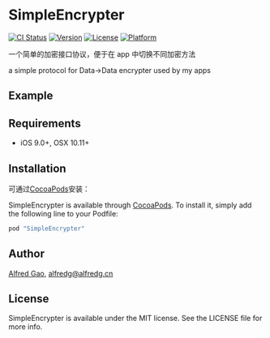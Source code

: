 # SimpleEncrypter

[![CI Status](http://img.shields.io/travis/1Fr3dG/SimpleEncrypter.svg?style=flat)](https://travis-ci.org/1Fr3dG/SimpleEncrypter)
[![Version](https://img.shields.io/cocoapods/v/SimpleEncrypter.svg?style=flat)](http://cocoapods.org/pods/SimpleEncrypter)
[![License](https://img.shields.io/cocoapods/l/SimpleEncrypter.svg?style=flat)](http://cocoapods.org/pods/SimpleEncrypter)
[![Platform](https://img.shields.io/cocoapods/p/SimpleEncrypter.svg?style=flat)](http://cocoapods.org/pods/SimpleEncrypter)

一个简单的加密接口协议，便于在 app 中切换不同加密方法

a simple protocol for Data->Data encrypter used by my apps

## Example



## Requirements

* iOS 9.0+, OSX 10.11+

## Installation

可通过[CocoaPods](http://cocoapods.org)安装：

SimpleEncrypter is available through [CocoaPods](http://cocoapods.org). To install
it, simply add the following line to your Podfile:

```ruby
pod "SimpleEncrypter"
```

## Author

[Alfred Gao](http://alfredg.org), [alfredg@alfredg.cn](mailto:alfredg@alfredg.cn)

## License

SimpleEncrypter is available under the MIT license. See the LICENSE file for more info.
